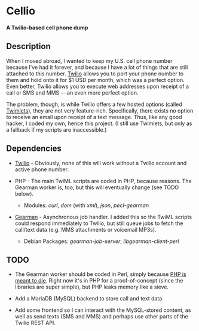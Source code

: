 # Cellio
**A Twilio-based cell phone dump**

## Description

When I moved abroad, I wanted to keep my U.S. cell phone number because I've had it forever, and because I have a lot of things that are still attached to this number.  [Twilio](https://www.twilio.com) allows you to port your phone number to them and hold onto it for $1 USD per month, which was a perfect option.  Even better, Twilio allows you to execute web addresses upon receipt of a call or SMS and MMS -- an even more perfect option.

The problem, though, is while Twilio offers a few hosted options (called [Twimlets](https://www.twilio.com/labs/twimlets)), they are not very feature-rich.  Specifically, there exists no option to receive an email upon receipt of a text message.  Thus, like any good hacker, I coded my own, hence this project.  (I still use Twimlets, but only as a fallback if my scripts are inaccessible.)

## Dependencies

* [Twilio](https://www.twilio.com) - Obviously, none of this will work without a Twilio account and active phone number.

* PHP - The main TwiML scripts are coded in PHP, because reasons.  The Gearman worker is, too, but this will eventually change (see TODO below).
  * Modules: *curl*, *dom* (with *xml*), *json*, *pecl-gearman*

* [Gearman](http://gearman.org) - Asynchronous job handler.  I added this so the TwiML scripts could respond immediately to Twilio, but still queue jobs to fetch the call/text data (e.g. MMS attachments or voicemail MP3s).
  * Debian Packages: *gearman-job-server*, *libgearman-client-perl*


## TODO

* The Gearman worker should be coded in Perl, simply because [PHP is meant to die](https://www.bram.us/2013/11/11/php-is-meant-to-die/).  Right now it's in PHP for a proof-of-concept (since the libraries are super simple), but PHP leaks memory like a sieve.

* Add a MariaDB (MySQL) backend to store call and text data.

* Add some frontend so I can interact with the MySQL-stored content, as well as send texts (SMS and MMS) and perhaps use other parts of the Twilio REST API.

